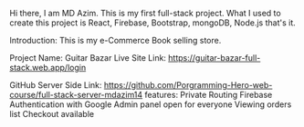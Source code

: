 Hi there, I am MD Azim.
This is my first full-stack project. What I used to create this project is React, Firebase, Bootstrap, mongoDB, Node.js that's it.

Introduction:
This is my e-Commerce Book selling store.

Project Name: Guitar Bazar
Live Site Link: https://guitar-bazar-full-stack.web.app/login


GitHub Server Side Link: https://github.com/Porgramming-Hero-web-course/full-stack-server-mdazim14
features:
Private Routing
Firebase Authentication with Google
Admin panel open for everyone
Viewing orders list
Checkout available
